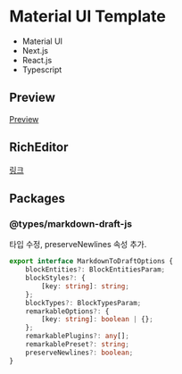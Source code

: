 # Material UI Template

- Material UI
- Next.js
- React.js
- Typescript

## Preview

[Preview](https://docs.onlydel.now.sh/)

## RichEditor

[링크](./src/modules/RichEditor/README.md)

## Packages

### @types/markdown-draft-js

타입 수정, preserveNewlines 속성 추가.

```ts
export interface MarkdownToDraftOptions {
    blockEntities?: BlockEntitiesParam;
    blockStyles?: {
        [key: string]: string;
    };
    blockTypes?: BlockTypesParam;
    remarkableOptions?: {
        [key: string]: boolean | {};
    };
    remarkablePlugins?: any[];
    remarkablePreset?: string;
    preserveNewlines?: boolean;
}
```